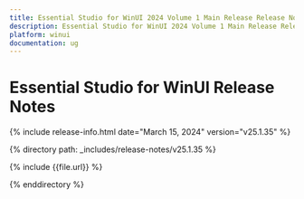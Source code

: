 ```yaml
---
title: Essential Studio for WinUI 2024 Volume 1 Main Release Release Notes  
description: Essential Studio for WinUI 2024 Volume 1 Main Release Release Notes  
platform: winui
documentation: ug
---
```


# Essential Studio for WinUI  Release Notes  

{% include release-info.html date="March 15, 2024"  version="v25.1.35" %} 

{% directory path: _includes/release-notes/v25.1.35 %}

{% include {{file.url}} %}

{% enddirectory %}